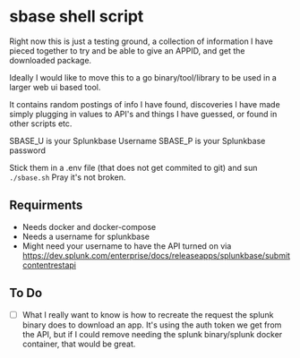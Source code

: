 # sbase shell script

Right now this is just a testing ground, a collection of information I have pieced together to try and be able to give an APPID, and get the downloaded package.  

Ideally I would like to move this to a go binary/tool/library to be used in a larger web ui based tool.

It contains random postings of info I have found, discoveries I have made simply plugging in values to API's and things I have guessed, or found in other scripts etc.

SBASE_U is your Splunkbase Username
SBASE_P is your Splunkbase password

Stick them in a .env file (that does not get commited to git) and sun `./sbase.sh`
Pray it's not broken.

## Requirments

- Needs docker and docker-compose
- Needs a username for splunkbase
- Might need your username to have the API turned on via <https://dev.splunk.com/enterprise/docs/releaseapps/splunkbase/submitcontentrestapi>

## To Do

- [ ] What I really want to know is how to recreate the request the splunk binary does to download an app.  It's using the auth token we get from the API, but if I could remove needing the splunk binary/splunk docker container, that would be great.
